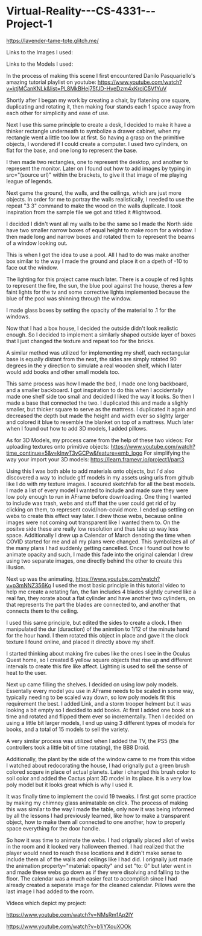# Virtual-Reality---CS-4331---Project-1

https://lavender-tame-tote.glitch.me/

Links to the Images I used: 

Links to the Models I used:

In the process of making this scene I first encountered Danilo Pasquariello's amazing tutorial playlist on youtube: 
https://www.youtube.com/watch?v=ktjMCanKNLk&list=PL8MkBHej75fJD-HveDzm4xKrciC5VfYuV

Shortly after I began my work by creating a chair, by flatening one square, duplicating and rotating it, then making four stands each 1 space away from each 
other for simplicity and ease of use. 


Next I use this same principle to create a desk, I decided to make it have a thinker rectangle underneath to symbolize a drawer cabinet, when my rectangle went 
a little too low at first. So having a grasp on the primitive objects, I wondered if I could create a computer. I used two cylinders, on flat for the base, and one 
long to represent the base. 

I then made two rectangles, one to represent the desktop, and another to represent the monitor. Later on I found out how to add images by typing in 
src="(source url)" within the brackets, to give it that image of me playing league of legends. 

Next game the ground, the walls, and the ceilings, which are just more objects. 
In order for me to portray the walls realistically, I needed to use the repeat "3 3" command to make the wood on the walls duplicate. I took inspiration from the 
sample file we got and titled it #lightwood. 

I decided I didn't want all my walls to be the same so I made the North side have two smaller narrow boxes of equal height to make room for a window. I then made
long and narrow boxes and rotated them to represent the beams of a window looking out.

This is when I got the idea to use a pool. All I had to do was make another box similar to the way I made the ground and place it on a dpeth of -10 to face out the window.

The lighting for this project came much later. There is a couple of red lights to represent the fire, the sun, the blue pool against the house, theres a few faint
lights for the tv and some corrective lights implemented because the blue of the pool was shinning through the window.

I made glass boxes by setting the opacity of the material to .1 for the windows.

Now that I had a box house, I decided the outside didn't look realistic enough. So I decided to implement a similarly shaped outside layer of boxes that I just
changed the texture and repeat too for the bricks.

A similar method was utilized for implementing my shelf, each rectangular base is equally distant from the next, the sides are simply rotated 90 degrees in the
y direction to simulate a real wooden shelf, which I later would add books and other small models too. 

This same process was how I made the bed, I made one long backboard, and a smaller backboard. I got inspiration to do this when I accidentally made one shelf side 
too small and decided I liked the way it looks. So then I made a base that connected the two. I duplicated this and made a slighly smaller, but thicker square to 
serve as the mattress. I duplicated it again and decreased the depth but made the height and width ever so slighty larger and colored it blue to resemble the 
blanket on top of a mattress. Much later when I found out how to add 3D models, I added pillows.

As for 3D Models, my process came from the help of these two videos: 
For uploading textures onto primitive objects: 
https://www.youtube.com/watch?time_continue=5&v=klnwT3vGCPw&feature=emb_logo
For simplifying the way your import your 3D models:
https://learn.framevr.io/project1/part3

Using this I was both able to add materials onto objects, but I'd also discovered a way to include gltf models in my assets using urls from github like I do with 
my texture images. 
I scoured sketchfab for all the best models. I made a list of every model I wanted to include and made sure they were low poly enough to run in AFrame before 
downloading.
One thing I wanted to include was trash, webs and stuff that the user could get rid of by clicking on them, to represent covid/non-covid more. I ended up settling
on webs to create this effect way later.
I drew those webs, because online images were not coming out transparent like I wanted them to. On the positve side these are really low resolution and
thus take up way less space.
Additionally I drew up a Calendar of March denoting the time when COVID started for me and all my plans were changed. This symbolizes all of the many plans I had 
suddenly getting cancelled. Once I found out how to animate opacity and such, I made this fade into the original calendar I drew using two separate images, one
directly behind the other to create this illusion. 

Next up was the animating, 
https://www.youtube.com/watch?v=p3mNNZ356Ko
I used the most basic principle in this tutorial video to help me create a rotating fan, the fan includes 4 blades slightly curved like a real fan, they rorate about
a flat cylinder and have another two cylinders, on that represents the part the blades are connected to, and another that connects them to the ceiling. 

I used this same principle, but edited the sides to create a clock. I then manipulated the dur (duraction) of the animtion to 1/12 of the minute hand for the hour
hand. I them rotated this object in place and gave it the clock texture I found online, and placed it directly above my shelf.

I started thinking about making fire cubes like the ones I see in the Oculus Quest home, so I created 6 yellow square objects that rise up and different intervals
to create this fire like affect. Lighting is used to sell the sense of heat to the user. 

Next up came filling the shelves. I decided on using low poly models. Essentally every model you use in AFrame needs to be scaled in some way, typically needing to 
be scaled way down, so low poly models fit this requirement the best. I added Link, and a storm trooper helment but it was looking a bit empty so I decided to add
books. At first I added one book at a time and rotated and flipped them ever so incrementally. Then I decided on using a little bit larger models, I end up using
3 different types of models for books, and a total of 15 models to sell the variety. 

A very similar process was utilized when I added the TV, the PS5 (the controllers took a little bit of time rotating), the BB8 Droid.

Additionally, the plant by the side of the window came to me from this vidoe I watched about redocorating the house, I had orignally put a green brush colored 
scqure in place of actual planets. Later i changed this brush color to soil color and added the Cactus plant 3D model in its place. It is a very low poly model but
it looks great which is why I used it.

It was finally time to implement the covid 19 tweaks. I first got some practice by making my chimney glass animatable on click. The process of making this was similar
to the way I made the table, only now it was being informed by all the lessons I had previously learned, like how to make a transparent object, how to make them
all connected to one another, how to properly space everything for the door handle. 

So how it was time to animate the webs. I had orignally placed allot of webs in the room and it looked very halloween themed. I had realized that the player would
nned to reach these locations and it didn't make sense to include them all of the walls and ceilings like I had did. 
I orignally just made the animation property="material: opacity" and set "to: 0" but later went in and made these webs go down as if they were disolving and falling
to the floor.
The calendar was a much easier feat to accomplish since I had already created a seperate image for the cleaned calendar. 
Pillows were the last image I had added to the room. 

Videos which depict my project: 

https://www.youtube.com/watch?v=NMsRm1Ap2lY

https://www.youtube.com/watch?v=b1iYXouXOOk
